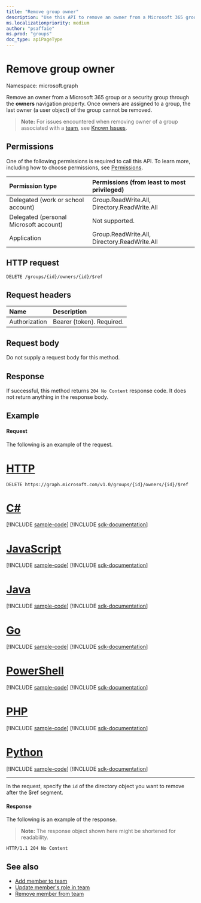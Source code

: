 ```yaml
---
title: "Remove group owner"
description: "Use this API to remove an owner from a Microsoft 365 group or a security group through the owners navigation property."
ms.localizationpriority: medium
author: "psaffaie"
ms.prod: "groups"
doc_type: apiPageType
---
```


# Remove group owner

Namespace: microsoft.graph

Remove an owner from a Microsoft 365 group or a security group through the **owners** navigation property. Once owners are assigned to a group, the last owner (a user object) of the group cannot be removed.

> **Note:** For issues encountered when removing owner of a group associated with a [team](/graph/api/resources/team), see [Known Issues](/graph/known-issues#removing-a-group-owner-also-removes-the-user-as-a-group-member).

## Permissions

One of the following permissions is required to call this API. To learn more, including how to choose permissions, see [Permissions](/graph/permissions-reference).

| Permission type                        | Permissions (from least to most privileged)  |
| :------------------------------------- | :------------------------------------------- |
| Delegated (work or school account)     | Group.ReadWrite.All, Directory.ReadWrite.All |
| Delegated (personal Microsoft account) | Not supported.                               |
| Application                            | Group.ReadWrite.All, Directory.ReadWrite.All |

## HTTP request

<!-- { "blockType": "ignored" } -->

```http
DELETE /groups/{id}/owners/{id}/$ref
```

## Request headers

| Name          | Description               |
| :------------ | :------------------------ |
| Authorization | Bearer {token}. Required. |

## Request body

Do not supply a request body for this method.

## Response

If successful, this method returns `204 No Content` response code. It does not return anything in the response body.

## Example

#### Request

The following is an example of the request.

# [HTTP](#tab/http)

<!-- {
  "blockType": "request",
  "name": "delete_owner_from_group"
}-->

```http
DELETE https://graph.microsoft.com/v1.0/groups/{id}/owners/{id}/$ref
```

# [C#](#tab/csharp)
[!INCLUDE [sample-code](../includes/snippets/csharp/delete-owner-from-group-csharp-snippets.md)]
[!INCLUDE [sdk-documentation](../includes/snippets/snippets-sdk-documentation-link.md)]

# [JavaScript](#tab/javascript)
[!INCLUDE [sample-code](../includes/snippets/javascript/delete-owner-from-group-javascript-snippets.md)]
[!INCLUDE [sdk-documentation](../includes/snippets/snippets-sdk-documentation-link.md)]

# [Java](#tab/java)
[!INCLUDE [sample-code](../includes/snippets/java/delete-owner-from-group-java-snippets.md)]
[!INCLUDE [sdk-documentation](../includes/snippets/snippets-sdk-documentation-link.md)]

# [Go](#tab/go)
[!INCLUDE [sample-code](../includes/snippets/go/delete-owner-from-group-go-snippets.md)]
[!INCLUDE [sdk-documentation](../includes/snippets/snippets-sdk-documentation-link.md)]

# [PowerShell](#tab/powershell)
[!INCLUDE [sample-code](../includes/snippets/powershell/delete-owner-from-group-powershell-snippets.md)]
[!INCLUDE [sdk-documentation](../includes/snippets/snippets-sdk-documentation-link.md)]

# [PHP](#tab/php)
[!INCLUDE [sample-code](../includes/snippets/php/delete-owner-from-group-php-snippets.md)]
[!INCLUDE [sdk-documentation](../includes/snippets/snippets-sdk-documentation-link.md)]

# [Python](#tab/python)
[!INCLUDE [sample-code](../includes/snippets/python/delete-owner-from-group-python-snippets.md)]
[!INCLUDE [sdk-documentation](../includes/snippets/snippets-sdk-documentation-link.md)]

---

In the request, specify the `id` of the directory object you want to remove after the $ref segment.

#### Response

The following is an example of the response.

> **Note:** The response object shown here might be shortened for readability.

<!-- {
  "blockType": "response"
} -->

```http
HTTP/1.1 204 No Content
```

## See also

- [Add member to team](team-post-members.md)
- [Update member's role in team](team-update-members.md)
- [Remove member from team](team-delete-members.md)

<!-- uuid: 8fcb5dbc-d5aa-4681-8e31-b001d5168d79
2015-10-25 14:57:30 UTC -->
<!-- {
  "type": "#page.annotation",
  "description": "Delete owner",
  "keywords": "",
  "section": "documentation",
  "tocPath": "",
  "suppressions": [
  ]
}-->
